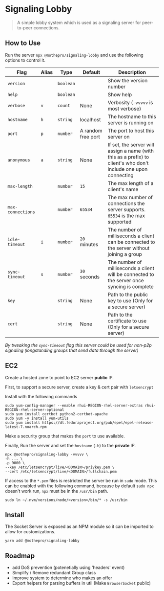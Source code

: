 # Signaling Lobby

> A simple lobby system which is used as a signaling server for peer-to-peer connections.

## How to Use

Run the server `npx @mothepro/signaling-lobby` and use the following options to control it.

Flag | Alias | Type | Default | Description
-----|-------|------|-------------|--------
`version` | | `boolean` | | Show the version number
`help` | | `boolean` | | Show help
`verbose` | `v` | `count` | None | Verbosity (`-vvvvv` is most verbose)
`hostname` | `h` | `string` | localhost | The hostname to this server is running on
`port` | `p` | `number` | A random free port | The port to host this server on
`anonymous` | `a` | `string` | None | If set, the server will assign a name (with this as a prefix) to client's who don't include one upon connecting
`max-length` | | `number` | `15` | The max length of a client's name
`max-connections` | | `number` | `65534` | The max number of connections the server supports. `65534` is the max supported
`idle-timeout` | `i` | `number` | `20` minutes | The number of milliseconds a client can be connected to the server without joining a group
`sync-timeout` | `s` | `number` | `30` seconds | The number of milliseconds a client will be connected to the server once syncing is complete
`key` | | `string` | None | Path to the public key to use (Only for a secure server)
`cert` | | `string` | None | Path to the certificate to use (Only for a secure server)

*By tweaking the `sync-timeout` flag this server could be used for non-p2p signaling (longstanding groups that send data through the server)*

## EC2

Create a hosted zone to point to EC2 server **public** IP.

First, to support a secure server, create a key & cert pair with `letsencrypt`

Install with the following commands

```shell
sudo yum-config-manager --enable rhui-REGION-rhel-server-extras rhui-REGION-rhel-server-optional
sudo yum install certbot python2-certbot-apache
sudo yum -y install yum-utils
sudo yum install https://dl.fedoraproject.org/pub/epel/epel-release-latest-7.noarch.rpm
```

Make a security group that makes the `port` to use available.

Finally, Run the server and set the `hostname` (`-h`) to the **private** IP.

```shell
npx @mothepro/signaling-lobby -vvvvv \
-h ... \
-p 9000 \
--key /etc/letsencrypt/live/<DOMAIN>/privkey.pem \
--cert /etc/letsencrypt/live/<DOMAIN>/fullchain.pem
```

If access to the `*.pem` files is restricted the server be run in `sudo` mode.
This can be enabled with the following command, because by default `sudo npx` doesn't work run, `npx` must be in the `/usr/bin` path.

```shell
sudo ln ~/.nvm/versions/node/<version>/bin/* -s /usr/bin
```

## Install

The Socket Server is exposed as an NPM module so it can be imported to allow for customizations.

`yarn add @mothepro/signaling-lobby`

## Roadmap

+ add DoS prevention (potenetially using 'headers' event)
+ Simplify / Remove redundant Group class
+ Improve system to determine who makes an offer
+ Export helpers for parsing buffers in util (Make `BrowserSocket` public)
